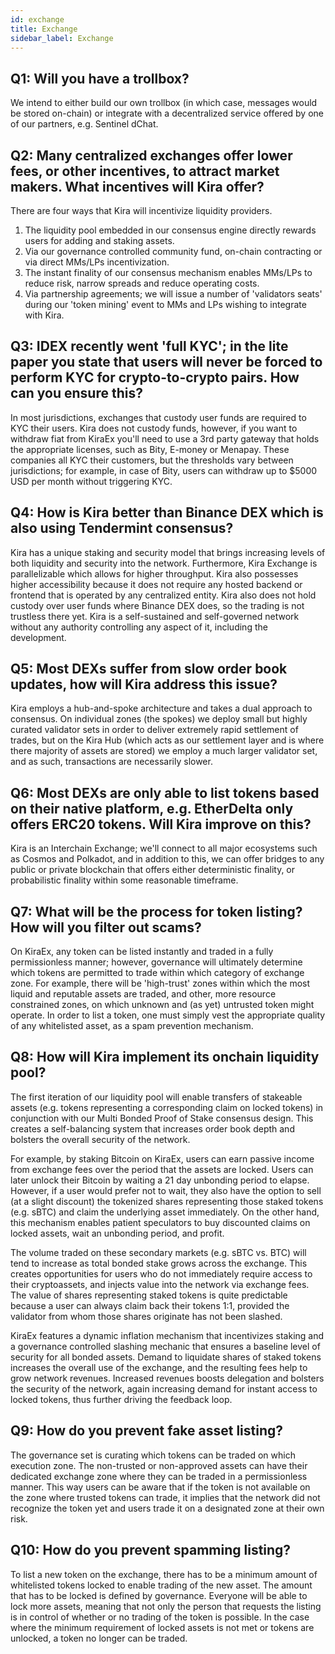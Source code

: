 ```yaml
---
id: exchange
title: Exchange
sidebar_label: Exchange
---
```


## Q1: Will you have a trollbox?

We intend to either build our own trollbox (in which case, messages would be stored on-chain) or integrate with a 
decentralized service offered by one of our partners, e.g. Sentinel dChat.

## Q2: Many centralized exchanges offer lower fees, or other incentives, to attract market makers. What incentives will Kira offer?

There are four ways that Kira will incentivize liquidity providers.

1. The liquidity pool embedded in our consensus engine directly rewards users for adding and staking assets.
2. Via our governance controlled community fund, on-chain contracting or via direct MMs/LPs incentivization.
3. The instant finality of our consensus mechanism enables MMs/LPs to reduce risk, narrow spreads and reduce operating costs.
4. Via partnership agreements; we will issue a number of 'validators seats' during our 'token mining' event to MMs and LPs wishing to integrate with Kira.

## Q3: IDEX recently went 'full KYC'; in the lite paper you state that users will never be forced to perform KYC for crypto-to-crypto pairs. How can you ensure this?

In most jurisdictions, exchanges that custody user funds are required to KYC their users. 
Kira does not custody funds, however, if you want to withdraw fiat from KiraEx you'll need 
to use a 3rd party gateway that holds the appropriate licenses, such as Bity, E-money or Menapay. 
These companies all KYC their customers, but the thresholds vary between jurisdictions; for 
example, in case of Bity, users can withdraw up to $5000 USD per month without triggering KYC.

## Q4: How is Kira better than Binance DEX which is also using Tendermint consensus?

Kira has a unique staking and security model that brings increasing levels of both liquidity and 
security into the network. Furthermore, Kira Exchange is parallelizable which allows for higher
throughput. Kira also possesses higher accessibility because it does not require any hosted
backend or frontend that is operated by any centralized entity. Kira also does not hold custody
over user funds where Binance DEX does, so the trading is not trustless there yet. Kira is a 
self-sustained and self-governed network without any authority controlling any aspect of it, 
including the development.

## Q5: Most DEXs suffer from slow order book updates, how will Kira address this issue?

Kira employs a hub-and-spoke architecture and takes a dual approach to consensus. On 
individual zones (the spokes) we deploy small but highly curated validator sets in order to deliver 
extremely rapid settlement of trades, but on the Kira Hub (which acts as our settlement layer and is 
where there majority of assets are stored) we employ a much larger validator set, and as such,
transactions are necessarily slower.

## Q6: Most DEXs are only able to list tokens based on their native platform, e.g. EtherDelta only offers ERC20 tokens. Will Kira improve on this?

Kira is an Interchain Exchange; we'll connect to all major ecosystems such as Cosmos and 
Polkadot, and in addition to this, we can offer bridges to any public or private blockchain 
that offers either deterministic finality, or probabilistic finality within some reasonable 
timeframe.

## Q7: What will be the process for token listing? How will you filter out scams?

On KiraEx, any token can be listed instantly and traded in a fully permissionless manner; however, governance 
will ultimately determine which tokens are permitted to trade within which category of exchange zone. For 
example, there will be 'high-trust' zones within which the most liquid and reputable assets are traded, 
and other, more resource constrained zones, on which unknown and (as yet) untrusted token might operate. 
In order to list a token, one must simply vest the appropriate quality of any whitelisted asset, as a 
spam prevention mechanism.

## Q8: How will Kira implement its onchain liquidity pool?

The first iteration of our liquidity pool will enable transfers of stakeable assets (e.g. tokens 
representing a corresponding claim on locked tokens) in conjunction with our Multi Bonded
Proof of Stake consensus design. This creates a self-balancing system that increases 
order book depth and bolsters the overall security of the network.

For example, by staking Bitcoin on KiraEx, users can earn passive income from exchange fees
over the period that the assets are locked. Users can later unlock their Bitcoin by waiting a 21 day 
unbonding period to elapse. However, if a user would prefer not to wait, they also have the option 
to sell (at a slight discount) the tokenized shares representing those staked tokens (e.g. sBTC) 
and claim the underlying asset immediately. On the other hand, this mechanism enables patient 
speculators to buy discounted claims on locked assets, wait an unbonding period, and profit. 

The volume traded on these secondary markets (e.g. sBTC vs. BTC) will tend to increase as total bonded 
stake grows across the exchange. This creates opportunities for users who do not immediately require 
access to their cryptoassets, and injects value into the network via exchange fees. The value of shares 
representing staked tokens is quite predictable because a user can always claim back their tokens 
1:1, provided the validator from whom those shares originate has not been slashed. 

KiraEx features a dynamic inflation mechanism that incentivizes staking and a governance controlled slashing 
mechanic that ensures a baseline level of security for all bonded assets. Demand to liquidate shares of staked tokens 
increases the overall use of the exchange, and the resulting fees help to grow network revenues. Increased revenues 
boosts delegation and bolsters the security of the network, again increasing demand for instant access to locked tokens, 
thus further driving the feedback loop.

## Q9: How do you prevent fake asset listing?

The governance set is curating which tokens can be traded on which execution zone.
The non-trusted or non-approved assets can have their dedicated exchange zone where
they can be traded in a permissionless manner. This way users can be aware that if the token is not
available on the zone where trusted tokens can trade, it implies that the network did not
recognize the token yet and users trade it on a designated zone at their own risk.

## Q10: How do you prevent spamming listing?

To list a new token on the exchange, there has to be a minimum amount of
whitelisted tokens locked to enable trading of the new asset. The amount that has to be
locked is defined by governance. Everyone will be able to lock more assets, meaning that
not only the person that requests the listing is in control of whether or no trading of the token is
possible. In the case where the minimum requirement of locked assets is not met or tokens are
unlocked, a token no longer can be traded.
